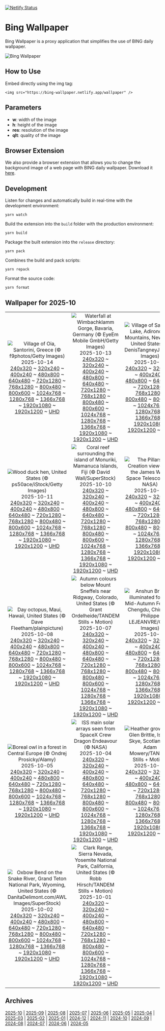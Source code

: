 [![Netlify Status](https://api.netlify.com/api/v1/badges/65b1ff01-580c-4c31-972b-5e0ab2d51260/deploy-status)](https://app.netlify.com/sites/bing-wallpaper/deploys)

# Bing Wallpaper

Bing Wallpaper is a proxy application that simplifies the use of BING daily wallpaper.

![Bing Wallpaper](https://bing-wallpaper.netlify.app/wallpaper)

## How to Use

Embed directly using the img tag:

```
<img src="https://bing-wallpaper.netlify.app/wallpaper" />
```

## Parameters

- **w**: width of the image
- **h**: height of the image
- **res**: resolution of the image
- **qlt**: quality of the image

## Browser Extension

We also provide a browser extension that allows you to change the background image of a web page with BING daily wallpaper. Download it [here](../../releases).

## Development

Listen for changes and automatically build in real-time with the development environment:

```
yarn watch
```

Build the extension into the `build` folder with the production environment:

```
yarn build
```

Package the built extension into the `release` directory:

```
yarn pack
```

Combines the build and pack scripts:

```
yarn repack
```

Format the source code:

```
yarn format
```

## Wallpaper for 2025-10
|      |      |      |
| :----: | :----: | :----: |
|![Village of Oia, Santorini, Greece (© f9photos/Getty Images)](https://www.bing.com/th?id=OHR.OiaSantorini_ROW0156825358_320x240.jpg)<br />2025-10-14<br />[240x320](https://www.bing.com/th?id=OHR.OiaSantorini_ROW0156825358_240x320.jpg) ~ [320x240](https://www.bing.com/th?id=OHR.OiaSantorini_ROW0156825358_320x240.jpg) ~ [400x240](https://www.bing.com/th?id=OHR.OiaSantorini_ROW0156825358_400x240.jpg) ~ [480x800](https://www.bing.com/th?id=OHR.OiaSantorini_ROW0156825358_480x800.jpg) ~ [640x480](https://www.bing.com/th?id=OHR.OiaSantorini_ROW0156825358_640x480.jpg) ~ [720x1280](https://www.bing.com/th?id=OHR.OiaSantorini_ROW0156825358_720x1280.jpg) ~ [768x1280](https://www.bing.com/th?id=OHR.OiaSantorini_ROW0156825358_768x1280.jpg) ~ [800x480](https://www.bing.com/th?id=OHR.OiaSantorini_ROW0156825358_800x480.jpg) ~ [800x600](https://www.bing.com/th?id=OHR.OiaSantorini_ROW0156825358_800x600.jpg) ~ [1024x768](https://www.bing.com/th?id=OHR.OiaSantorini_ROW0156825358_1024x768.jpg) ~ [1280x768](https://www.bing.com/th?id=OHR.OiaSantorini_ROW0156825358_1280x768.jpg) ~ [1366x768](https://www.bing.com/th?id=OHR.OiaSantorini_ROW0156825358_1366x768.jpg) ~ [1920x1080](https://www.bing.com/th?id=OHR.OiaSantorini_ROW0156825358_1920x1080.jpg) ~ [1920x1200](https://www.bing.com/th?id=OHR.OiaSantorini_ROW0156825358_1920x1200.jpg) ~ [UHD](https://www.bing.com/th?id=OHR.OiaSantorini_ROW0156825358_UHD.jpg)|![Waterfall at Wimbachklamm Gorge, Bavaria, Germany (© EyeEm Mobile GmbH/Getty Images)](https://www.bing.com/th?id=OHR.HinterseeWaterfall_ROW0045640204_320x240.jpg)<br />2025-10-13<br />[240x320](https://www.bing.com/th?id=OHR.HinterseeWaterfall_ROW0045640204_240x320.jpg) ~ [320x240](https://www.bing.com/th?id=OHR.HinterseeWaterfall_ROW0045640204_320x240.jpg) ~ [400x240](https://www.bing.com/th?id=OHR.HinterseeWaterfall_ROW0045640204_400x240.jpg) ~ [480x800](https://www.bing.com/th?id=OHR.HinterseeWaterfall_ROW0045640204_480x800.jpg) ~ [640x480](https://www.bing.com/th?id=OHR.HinterseeWaterfall_ROW0045640204_640x480.jpg) ~ [720x1280](https://www.bing.com/th?id=OHR.HinterseeWaterfall_ROW0045640204_720x1280.jpg) ~ [768x1280](https://www.bing.com/th?id=OHR.HinterseeWaterfall_ROW0045640204_768x1280.jpg) ~ [800x480](https://www.bing.com/th?id=OHR.HinterseeWaterfall_ROW0045640204_800x480.jpg) ~ [800x600](https://www.bing.com/th?id=OHR.HinterseeWaterfall_ROW0045640204_800x600.jpg) ~ [1024x768](https://www.bing.com/th?id=OHR.HinterseeWaterfall_ROW0045640204_1024x768.jpg) ~ [1280x768](https://www.bing.com/th?id=OHR.HinterseeWaterfall_ROW0045640204_1280x768.jpg) ~ [1366x768](https://www.bing.com/th?id=OHR.HinterseeWaterfall_ROW0045640204_1366x768.jpg) ~ [1920x1080](https://www.bing.com/th?id=OHR.HinterseeWaterfall_ROW0045640204_1920x1080.jpg) ~ [1920x1200](https://www.bing.com/th?id=OHR.HinterseeWaterfall_ROW0045640204_1920x1200.jpg) ~ [UHD](https://www.bing.com/th?id=OHR.HinterseeWaterfall_ROW0045640204_UHD.jpg)|![Village of Saranac Lake, Adirondack Mountains, New York, United States (© DenisTangneyJr/Getty Images)](https://www.bing.com/th?id=OHR.SaranacLake_ROW9913011112_320x240.jpg)<br />2025-10-12<br />[240x320](https://www.bing.com/th?id=OHR.SaranacLake_ROW9913011112_240x320.jpg) ~ [320x240](https://www.bing.com/th?id=OHR.SaranacLake_ROW9913011112_320x240.jpg) ~ [400x240](https://www.bing.com/th?id=OHR.SaranacLake_ROW9913011112_400x240.jpg) ~ [480x800](https://www.bing.com/th?id=OHR.SaranacLake_ROW9913011112_480x800.jpg) ~ [640x480](https://www.bing.com/th?id=OHR.SaranacLake_ROW9913011112_640x480.jpg) ~ [720x1280](https://www.bing.com/th?id=OHR.SaranacLake_ROW9913011112_720x1280.jpg) ~ [768x1280](https://www.bing.com/th?id=OHR.SaranacLake_ROW9913011112_768x1280.jpg) ~ [800x480](https://www.bing.com/th?id=OHR.SaranacLake_ROW9913011112_800x480.jpg) ~ [800x600](https://www.bing.com/th?id=OHR.SaranacLake_ROW9913011112_800x600.jpg) ~ [1024x768](https://www.bing.com/th?id=OHR.SaranacLake_ROW9913011112_1024x768.jpg) ~ [1280x768](https://www.bing.com/th?id=OHR.SaranacLake_ROW9913011112_1280x768.jpg) ~ [1366x768](https://www.bing.com/th?id=OHR.SaranacLake_ROW9913011112_1366x768.jpg) ~ [1920x1080](https://www.bing.com/th?id=OHR.SaranacLake_ROW9913011112_1920x1080.jpg) ~ [1920x1200](https://www.bing.com/th?id=OHR.SaranacLake_ROW9913011112_1920x1200.jpg) ~ [UHD](https://www.bing.com/th?id=OHR.SaranacLake_ROW9913011112_UHD.jpg)|
|![Wood duck hen, United States (© ps50ace/iStock/Getty Images)](https://www.bing.com/th?id=OHR.WoodDuckHen_ROW9793950559_320x240.jpg)<br />2025-10-11<br />[240x320](https://www.bing.com/th?id=OHR.WoodDuckHen_ROW9793950559_240x320.jpg) ~ [320x240](https://www.bing.com/th?id=OHR.WoodDuckHen_ROW9793950559_320x240.jpg) ~ [400x240](https://www.bing.com/th?id=OHR.WoodDuckHen_ROW9793950559_400x240.jpg) ~ [480x800](https://www.bing.com/th?id=OHR.WoodDuckHen_ROW9793950559_480x800.jpg) ~ [640x480](https://www.bing.com/th?id=OHR.WoodDuckHen_ROW9793950559_640x480.jpg) ~ [720x1280](https://www.bing.com/th?id=OHR.WoodDuckHen_ROW9793950559_720x1280.jpg) ~ [768x1280](https://www.bing.com/th?id=OHR.WoodDuckHen_ROW9793950559_768x1280.jpg) ~ [800x480](https://www.bing.com/th?id=OHR.WoodDuckHen_ROW9793950559_800x480.jpg) ~ [800x600](https://www.bing.com/th?id=OHR.WoodDuckHen_ROW9793950559_800x600.jpg) ~ [1024x768](https://www.bing.com/th?id=OHR.WoodDuckHen_ROW9793950559_1024x768.jpg) ~ [1280x768](https://www.bing.com/th?id=OHR.WoodDuckHen_ROW9793950559_1280x768.jpg) ~ [1366x768](https://www.bing.com/th?id=OHR.WoodDuckHen_ROW9793950559_1366x768.jpg) ~ [1920x1080](https://www.bing.com/th?id=OHR.WoodDuckHen_ROW9793950559_1920x1080.jpg) ~ [1920x1200](https://www.bing.com/th?id=OHR.WoodDuckHen_ROW9793950559_1920x1200.jpg) ~ [UHD](https://www.bing.com/th?id=OHR.WoodDuckHen_ROW9793950559_UHD.jpg)|![Coral reef surrounding the island of Monuriki, Mamanuca Islands, Fiji (© David Wall/SuperStock)](https://www.bing.com/th?id=OHR.MonurikiFiji_ROW9654134811_320x240.jpg)<br />2025-10-10<br />[240x320](https://www.bing.com/th?id=OHR.MonurikiFiji_ROW9654134811_240x320.jpg) ~ [320x240](https://www.bing.com/th?id=OHR.MonurikiFiji_ROW9654134811_320x240.jpg) ~ [400x240](https://www.bing.com/th?id=OHR.MonurikiFiji_ROW9654134811_400x240.jpg) ~ [480x800](https://www.bing.com/th?id=OHR.MonurikiFiji_ROW9654134811_480x800.jpg) ~ [640x480](https://www.bing.com/th?id=OHR.MonurikiFiji_ROW9654134811_640x480.jpg) ~ [720x1280](https://www.bing.com/th?id=OHR.MonurikiFiji_ROW9654134811_720x1280.jpg) ~ [768x1280](https://www.bing.com/th?id=OHR.MonurikiFiji_ROW9654134811_768x1280.jpg) ~ [800x480](https://www.bing.com/th?id=OHR.MonurikiFiji_ROW9654134811_800x480.jpg) ~ [800x600](https://www.bing.com/th?id=OHR.MonurikiFiji_ROW9654134811_800x600.jpg) ~ [1024x768](https://www.bing.com/th?id=OHR.MonurikiFiji_ROW9654134811_1024x768.jpg) ~ [1280x768](https://www.bing.com/th?id=OHR.MonurikiFiji_ROW9654134811_1280x768.jpg) ~ [1366x768](https://www.bing.com/th?id=OHR.MonurikiFiji_ROW9654134811_1366x768.jpg) ~ [1920x1080](https://www.bing.com/th?id=OHR.MonurikiFiji_ROW9654134811_1920x1080.jpg) ~ [1920x1200](https://www.bing.com/th?id=OHR.MonurikiFiji_ROW9654134811_1920x1200.jpg) ~ [UHD](https://www.bing.com/th?id=OHR.MonurikiFiji_ROW9654134811_UHD.jpg)|![The Pillars of Creation viewed by the James Webb Space Telescope (© NASA)](https://www.bing.com/th?id=OHR.WebbPillars_ROW9564633470_320x240.jpg)<br />2025-10-09<br />[240x320](https://www.bing.com/th?id=OHR.WebbPillars_ROW9564633470_240x320.jpg) ~ [320x240](https://www.bing.com/th?id=OHR.WebbPillars_ROW9564633470_320x240.jpg) ~ [400x240](https://www.bing.com/th?id=OHR.WebbPillars_ROW9564633470_400x240.jpg) ~ [480x800](https://www.bing.com/th?id=OHR.WebbPillars_ROW9564633470_480x800.jpg) ~ [640x480](https://www.bing.com/th?id=OHR.WebbPillars_ROW9564633470_640x480.jpg) ~ [720x1280](https://www.bing.com/th?id=OHR.WebbPillars_ROW9564633470_720x1280.jpg) ~ [768x1280](https://www.bing.com/th?id=OHR.WebbPillars_ROW9564633470_768x1280.jpg) ~ [800x480](https://www.bing.com/th?id=OHR.WebbPillars_ROW9564633470_800x480.jpg) ~ [800x600](https://www.bing.com/th?id=OHR.WebbPillars_ROW9564633470_800x600.jpg) ~ [1024x768](https://www.bing.com/th?id=OHR.WebbPillars_ROW9564633470_1024x768.jpg) ~ [1280x768](https://www.bing.com/th?id=OHR.WebbPillars_ROW9564633470_1280x768.jpg) ~ [1366x768](https://www.bing.com/th?id=OHR.WebbPillars_ROW9564633470_1366x768.jpg) ~ [1920x1080](https://www.bing.com/th?id=OHR.WebbPillars_ROW9564633470_1920x1080.jpg) ~ [1920x1200](https://www.bing.com/th?id=OHR.WebbPillars_ROW9564633470_1920x1200.jpg) ~ [UHD](https://www.bing.com/th?id=OHR.WebbPillars_ROW9564633470_UHD.jpg)|
|![Day octopus, Maui, Hawaii, United States (© Dave Fleetham/plainpicture)](https://www.bing.com/th?id=OHR.OctopusCyanea_ROW4586818693_320x240.jpg)<br />2025-10-08<br />[240x320](https://www.bing.com/th?id=OHR.OctopusCyanea_ROW4586818693_240x320.jpg) ~ [320x240](https://www.bing.com/th?id=OHR.OctopusCyanea_ROW4586818693_320x240.jpg) ~ [400x240](https://www.bing.com/th?id=OHR.OctopusCyanea_ROW4586818693_400x240.jpg) ~ [480x800](https://www.bing.com/th?id=OHR.OctopusCyanea_ROW4586818693_480x800.jpg) ~ [640x480](https://www.bing.com/th?id=OHR.OctopusCyanea_ROW4586818693_640x480.jpg) ~ [720x1280](https://www.bing.com/th?id=OHR.OctopusCyanea_ROW4586818693_720x1280.jpg) ~ [768x1280](https://www.bing.com/th?id=OHR.OctopusCyanea_ROW4586818693_768x1280.jpg) ~ [800x480](https://www.bing.com/th?id=OHR.OctopusCyanea_ROW4586818693_800x480.jpg) ~ [800x600](https://www.bing.com/th?id=OHR.OctopusCyanea_ROW4586818693_800x600.jpg) ~ [1024x768](https://www.bing.com/th?id=OHR.OctopusCyanea_ROW4586818693_1024x768.jpg) ~ [1280x768](https://www.bing.com/th?id=OHR.OctopusCyanea_ROW4586818693_1280x768.jpg) ~ [1366x768](https://www.bing.com/th?id=OHR.OctopusCyanea_ROW4586818693_1366x768.jpg) ~ [1920x1080](https://www.bing.com/th?id=OHR.OctopusCyanea_ROW4586818693_1920x1080.jpg) ~ [1920x1200](https://www.bing.com/th?id=OHR.OctopusCyanea_ROW4586818693_1920x1200.jpg) ~ [UHD](https://www.bing.com/th?id=OHR.OctopusCyanea_ROW4586818693_UHD.jpg)|![Autumn colours below Mount Sneffels near Ridgway, Colorado, United States (© Grant Ordelheide/TANDEM Stills + Motion)](https://www.bing.com/th?id=OHR.RidgwayAspens_ROW4668132017_320x240.jpg)<br />2025-10-07<br />[240x320](https://www.bing.com/th?id=OHR.RidgwayAspens_ROW4668132017_240x320.jpg) ~ [320x240](https://www.bing.com/th?id=OHR.RidgwayAspens_ROW4668132017_320x240.jpg) ~ [400x240](https://www.bing.com/th?id=OHR.RidgwayAspens_ROW4668132017_400x240.jpg) ~ [480x800](https://www.bing.com/th?id=OHR.RidgwayAspens_ROW4668132017_480x800.jpg) ~ [640x480](https://www.bing.com/th?id=OHR.RidgwayAspens_ROW4668132017_640x480.jpg) ~ [720x1280](https://www.bing.com/th?id=OHR.RidgwayAspens_ROW4668132017_720x1280.jpg) ~ [768x1280](https://www.bing.com/th?id=OHR.RidgwayAspens_ROW4668132017_768x1280.jpg) ~ [800x480](https://www.bing.com/th?id=OHR.RidgwayAspens_ROW4668132017_800x480.jpg) ~ [800x600](https://www.bing.com/th?id=OHR.RidgwayAspens_ROW4668132017_800x600.jpg) ~ [1024x768](https://www.bing.com/th?id=OHR.RidgwayAspens_ROW4668132017_1024x768.jpg) ~ [1280x768](https://www.bing.com/th?id=OHR.RidgwayAspens_ROW4668132017_1280x768.jpg) ~ [1366x768](https://www.bing.com/th?id=OHR.RidgwayAspens_ROW4668132017_1366x768.jpg) ~ [1920x1080](https://www.bing.com/th?id=OHR.RidgwayAspens_ROW4668132017_1920x1080.jpg) ~ [1920x1200](https://www.bing.com/th?id=OHR.RidgwayAspens_ROW4668132017_1920x1200.jpg) ~ [UHD](https://www.bing.com/th?id=OHR.RidgwayAspens_ROW4668132017_UHD.jpg)|![Anshun Bridge illuminated for the Mid-Autumn Festival, Chengdu, China (© Philippe LEJEANVRE/Getty Images)](https://www.bing.com/th?id=OHR.AnshunBridge_ROW9179881328_320x240.jpg)<br />2025-10-06<br />[240x320](https://www.bing.com/th?id=OHR.AnshunBridge_ROW9179881328_240x320.jpg) ~ [320x240](https://www.bing.com/th?id=OHR.AnshunBridge_ROW9179881328_320x240.jpg) ~ [400x240](https://www.bing.com/th?id=OHR.AnshunBridge_ROW9179881328_400x240.jpg) ~ [480x800](https://www.bing.com/th?id=OHR.AnshunBridge_ROW9179881328_480x800.jpg) ~ [640x480](https://www.bing.com/th?id=OHR.AnshunBridge_ROW9179881328_640x480.jpg) ~ [720x1280](https://www.bing.com/th?id=OHR.AnshunBridge_ROW9179881328_720x1280.jpg) ~ [768x1280](https://www.bing.com/th?id=OHR.AnshunBridge_ROW9179881328_768x1280.jpg) ~ [800x480](https://www.bing.com/th?id=OHR.AnshunBridge_ROW9179881328_800x480.jpg) ~ [800x600](https://www.bing.com/th?id=OHR.AnshunBridge_ROW9179881328_800x600.jpg) ~ [1024x768](https://www.bing.com/th?id=OHR.AnshunBridge_ROW9179881328_1024x768.jpg) ~ [1280x768](https://www.bing.com/th?id=OHR.AnshunBridge_ROW9179881328_1280x768.jpg) ~ [1366x768](https://www.bing.com/th?id=OHR.AnshunBridge_ROW9179881328_1366x768.jpg) ~ [1920x1080](https://www.bing.com/th?id=OHR.AnshunBridge_ROW9179881328_1920x1080.jpg) ~ [1920x1200](https://www.bing.com/th?id=OHR.AnshunBridge_ROW9179881328_1920x1200.jpg) ~ [UHD](https://www.bing.com/th?id=OHR.AnshunBridge_ROW9179881328_UHD.jpg)|
|![Boreal owl in a forest in Central Europe (© Ondrej Prosicky/Alamy)](https://www.bing.com/th?id=OHR.TeacherOwl_ROW9041107583_320x240.jpg)<br />2025-10-05<br />[240x320](https://www.bing.com/th?id=OHR.TeacherOwl_ROW9041107583_240x320.jpg) ~ [320x240](https://www.bing.com/th?id=OHR.TeacherOwl_ROW9041107583_320x240.jpg) ~ [400x240](https://www.bing.com/th?id=OHR.TeacherOwl_ROW9041107583_400x240.jpg) ~ [480x800](https://www.bing.com/th?id=OHR.TeacherOwl_ROW9041107583_480x800.jpg) ~ [640x480](https://www.bing.com/th?id=OHR.TeacherOwl_ROW9041107583_640x480.jpg) ~ [720x1280](https://www.bing.com/th?id=OHR.TeacherOwl_ROW9041107583_720x1280.jpg) ~ [768x1280](https://www.bing.com/th?id=OHR.TeacherOwl_ROW9041107583_768x1280.jpg) ~ [800x480](https://www.bing.com/th?id=OHR.TeacherOwl_ROW9041107583_800x480.jpg) ~ [800x600](https://www.bing.com/th?id=OHR.TeacherOwl_ROW9041107583_800x600.jpg) ~ [1024x768](https://www.bing.com/th?id=OHR.TeacherOwl_ROW9041107583_1024x768.jpg) ~ [1280x768](https://www.bing.com/th?id=OHR.TeacherOwl_ROW9041107583_1280x768.jpg) ~ [1366x768](https://www.bing.com/th?id=OHR.TeacherOwl_ROW9041107583_1366x768.jpg) ~ [1920x1080](https://www.bing.com/th?id=OHR.TeacherOwl_ROW9041107583_1920x1080.jpg) ~ [1920x1200](https://www.bing.com/th?id=OHR.TeacherOwl_ROW9041107583_1920x1200.jpg) ~ [UHD](https://www.bing.com/th?id=OHR.TeacherOwl_ROW9041107583_UHD.jpg)|![ISS main solar arrays seen from SpaceX Crew Dragon Endeavour (© NASA)](https://www.bing.com/th?id=OHR.DragonEndeavour_ROW8867251205_320x240.jpg)<br />2025-10-04<br />[240x320](https://www.bing.com/th?id=OHR.DragonEndeavour_ROW8867251205_240x320.jpg) ~ [320x240](https://www.bing.com/th?id=OHR.DragonEndeavour_ROW8867251205_320x240.jpg) ~ [400x240](https://www.bing.com/th?id=OHR.DragonEndeavour_ROW8867251205_400x240.jpg) ~ [480x800](https://www.bing.com/th?id=OHR.DragonEndeavour_ROW8867251205_480x800.jpg) ~ [640x480](https://www.bing.com/th?id=OHR.DragonEndeavour_ROW8867251205_640x480.jpg) ~ [720x1280](https://www.bing.com/th?id=OHR.DragonEndeavour_ROW8867251205_720x1280.jpg) ~ [768x1280](https://www.bing.com/th?id=OHR.DragonEndeavour_ROW8867251205_768x1280.jpg) ~ [800x480](https://www.bing.com/th?id=OHR.DragonEndeavour_ROW8867251205_800x480.jpg) ~ [800x600](https://www.bing.com/th?id=OHR.DragonEndeavour_ROW8867251205_800x600.jpg) ~ [1024x768](https://www.bing.com/th?id=OHR.DragonEndeavour_ROW8867251205_1024x768.jpg) ~ [1280x768](https://www.bing.com/th?id=OHR.DragonEndeavour_ROW8867251205_1280x768.jpg) ~ [1366x768](https://www.bing.com/th?id=OHR.DragonEndeavour_ROW8867251205_1366x768.jpg) ~ [1920x1080](https://www.bing.com/th?id=OHR.DragonEndeavour_ROW8867251205_1920x1080.jpg) ~ [1920x1200](https://www.bing.com/th?id=OHR.DragonEndeavour_ROW8867251205_1920x1200.jpg) ~ [UHD](https://www.bing.com/th?id=OHR.DragonEndeavour_ROW8867251205_UHD.jpg)|![Heather growing in Glen Brittle, Isle of Skye, Scotland (© Adam Mowery/TANDEM Stills + Motion)](https://www.bing.com/th?id=OHR.SkyeHeather_ROW6254655210_320x240.jpg)<br />2025-10-03<br />[240x320](https://www.bing.com/th?id=OHR.SkyeHeather_ROW6254655210_240x320.jpg) ~ [320x240](https://www.bing.com/th?id=OHR.SkyeHeather_ROW6254655210_320x240.jpg) ~ [400x240](https://www.bing.com/th?id=OHR.SkyeHeather_ROW6254655210_400x240.jpg) ~ [480x800](https://www.bing.com/th?id=OHR.SkyeHeather_ROW6254655210_480x800.jpg) ~ [640x480](https://www.bing.com/th?id=OHR.SkyeHeather_ROW6254655210_640x480.jpg) ~ [720x1280](https://www.bing.com/th?id=OHR.SkyeHeather_ROW6254655210_720x1280.jpg) ~ [768x1280](https://www.bing.com/th?id=OHR.SkyeHeather_ROW6254655210_768x1280.jpg) ~ [800x480](https://www.bing.com/th?id=OHR.SkyeHeather_ROW6254655210_800x480.jpg) ~ [800x600](https://www.bing.com/th?id=OHR.SkyeHeather_ROW6254655210_800x600.jpg) ~ [1024x768](https://www.bing.com/th?id=OHR.SkyeHeather_ROW6254655210_1024x768.jpg) ~ [1280x768](https://www.bing.com/th?id=OHR.SkyeHeather_ROW6254655210_1280x768.jpg) ~ [1366x768](https://www.bing.com/th?id=OHR.SkyeHeather_ROW6254655210_1366x768.jpg) ~ [1920x1080](https://www.bing.com/th?id=OHR.SkyeHeather_ROW6254655210_1920x1080.jpg) ~ [1920x1200](https://www.bing.com/th?id=OHR.SkyeHeather_ROW6254655210_1920x1200.jpg) ~ [UHD](https://www.bing.com/th?id=OHR.SkyeHeather_ROW6254655210_UHD.jpg)|
|![Oxbow Bend on the Snake River, Grand Teton National Park, Wyoming, United States (© DanitaDelimont.com/AWL Images/SuperStock)](https://www.bing.com/th?id=OHR.OxbowBend_ROW5989192939_320x240.jpg)<br />2025-10-02<br />[240x320](https://www.bing.com/th?id=OHR.OxbowBend_ROW5989192939_240x320.jpg) ~ [320x240](https://www.bing.com/th?id=OHR.OxbowBend_ROW5989192939_320x240.jpg) ~ [400x240](https://www.bing.com/th?id=OHR.OxbowBend_ROW5989192939_400x240.jpg) ~ [480x800](https://www.bing.com/th?id=OHR.OxbowBend_ROW5989192939_480x800.jpg) ~ [640x480](https://www.bing.com/th?id=OHR.OxbowBend_ROW5989192939_640x480.jpg) ~ [720x1280](https://www.bing.com/th?id=OHR.OxbowBend_ROW5989192939_720x1280.jpg) ~ [768x1280](https://www.bing.com/th?id=OHR.OxbowBend_ROW5989192939_768x1280.jpg) ~ [800x480](https://www.bing.com/th?id=OHR.OxbowBend_ROW5989192939_800x480.jpg) ~ [800x600](https://www.bing.com/th?id=OHR.OxbowBend_ROW5989192939_800x600.jpg) ~ [1024x768](https://www.bing.com/th?id=OHR.OxbowBend_ROW5989192939_1024x768.jpg) ~ [1280x768](https://www.bing.com/th?id=OHR.OxbowBend_ROW5989192939_1280x768.jpg) ~ [1366x768](https://www.bing.com/th?id=OHR.OxbowBend_ROW5989192939_1366x768.jpg) ~ [1920x1080](https://www.bing.com/th?id=OHR.OxbowBend_ROW5989192939_1920x1080.jpg) ~ [1920x1200](https://www.bing.com/th?id=OHR.OxbowBend_ROW5989192939_1920x1200.jpg) ~ [UHD](https://www.bing.com/th?id=OHR.OxbowBend_ROW5989192939_UHD.jpg)|![Clark Range, Sierra Nevada, Yosemite National Park, California, United States (© Robb Hirsch/TANDEM Stills + Motion)](https://www.bing.com/th?id=OHR.YosemiteClark_ROW5897373346_320x240.jpg)<br />2025-10-01<br />[240x320](https://www.bing.com/th?id=OHR.YosemiteClark_ROW5897373346_240x320.jpg) ~ [320x240](https://www.bing.com/th?id=OHR.YosemiteClark_ROW5897373346_320x240.jpg) ~ [400x240](https://www.bing.com/th?id=OHR.YosemiteClark_ROW5897373346_400x240.jpg) ~ [480x800](https://www.bing.com/th?id=OHR.YosemiteClark_ROW5897373346_480x800.jpg) ~ [640x480](https://www.bing.com/th?id=OHR.YosemiteClark_ROW5897373346_640x480.jpg) ~ [720x1280](https://www.bing.com/th?id=OHR.YosemiteClark_ROW5897373346_720x1280.jpg) ~ [768x1280](https://www.bing.com/th?id=OHR.YosemiteClark_ROW5897373346_768x1280.jpg) ~ [800x480](https://www.bing.com/th?id=OHR.YosemiteClark_ROW5897373346_800x480.jpg) ~ [800x600](https://www.bing.com/th?id=OHR.YosemiteClark_ROW5897373346_800x600.jpg) ~ [1024x768](https://www.bing.com/th?id=OHR.YosemiteClark_ROW5897373346_1024x768.jpg) ~ [1280x768](https://www.bing.com/th?id=OHR.YosemiteClark_ROW5897373346_1280x768.jpg) ~ [1366x768](https://www.bing.com/th?id=OHR.YosemiteClark_ROW5897373346_1366x768.jpg) ~ [1920x1080](https://www.bing.com/th?id=OHR.YosemiteClark_ROW5897373346_1920x1080.jpg) ~ [1920x1200](https://www.bing.com/th?id=OHR.YosemiteClark_ROW5897373346_1920x1200.jpg) ~ [UHD](https://www.bing.com/th?id=OHR.YosemiteClark_ROW5897373346_UHD.jpg)|

## Archives
[2025-10](/archives/2025-10/) | [2025-09](/archives/2025-09/) | [2025-08](/archives/2025-08/) | [2025-07](/archives/2025-07/) | [2025-06](/archives/2025-06/) | [2025-05](/archives/2025-05/) | [2025-04](/archives/2025-04/) | [2025-03](/archives/2025-03/) | [2025-02](/archives/2025-02/) | [2025-01](/archives/2025-01/) | [2024-12](/archives/2024-12/) | [2024-11](/archives/2024-11/) | [2024-10](/archives/2024-10/) | [2024-09](/archives/2024-09/) | [2024-08](/archives/2024-08/) | [2024-07](/archives/2024-07/) | [2024-06](/archives/2024-06/) | [2024-05](/archives/2024-05/)
